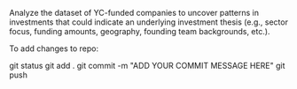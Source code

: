 Analyze the dataset of YC-funded companies to uncover patterns in investments that could
indicate an underlying investment thesis (e.g., sector focus, funding amounts, geography,
founding team backgrounds, etc.).

To add changes to repo:

git status
git add .
git commit -m "ADD YOUR COMMIT MESSAGE HERE"
git push